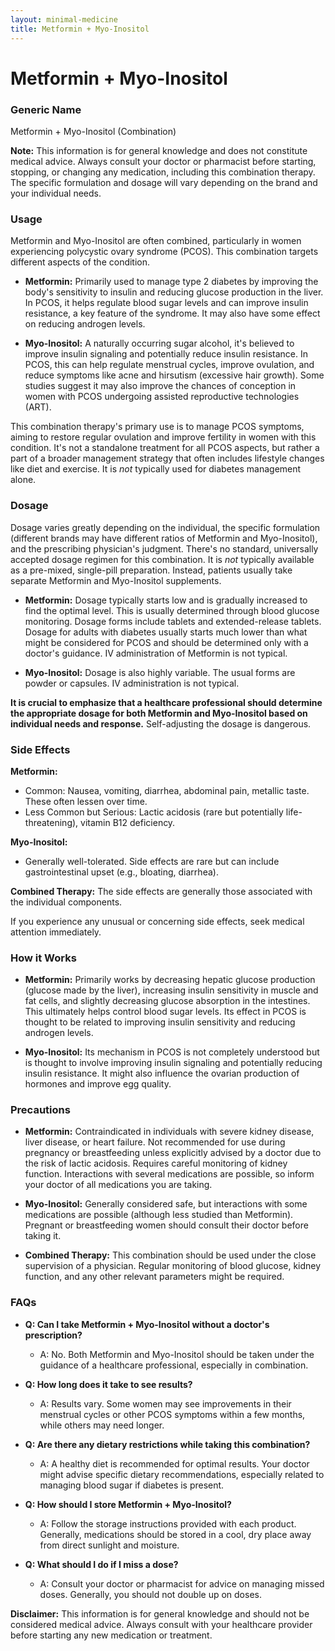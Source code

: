 ```yaml
---
layout: minimal-medicine
title: Metformin + Myo-Inositol
---
```


# Metformin + Myo-Inositol
### Generic Name
Metformin + Myo-Inositol (Combination)

**Note:**  This information is for general knowledge and does not constitute medical advice.  Always consult your doctor or pharmacist before starting, stopping, or changing any medication, including this combination therapy.  The specific formulation and dosage will vary depending on the brand and your individual needs.


### Usage

Metformin and Myo-Inositol are often combined, particularly in women experiencing polycystic ovary syndrome (PCOS).  This combination targets different aspects of the condition.  

* **Metformin:** Primarily used to manage type 2 diabetes by improving the body's sensitivity to insulin and reducing glucose production in the liver. In PCOS, it helps regulate blood sugar levels and can improve insulin resistance, a key feature of the syndrome.  It may also have some effect on reducing androgen levels.

* **Myo-Inositol:** A naturally occurring sugar alcohol, it's believed to improve insulin signaling and potentially reduce insulin resistance.  In PCOS, this can help regulate menstrual cycles, improve ovulation, and reduce symptoms like acne and hirsutism (excessive hair growth).  Some studies suggest it may also improve the chances of conception in women with PCOS undergoing assisted reproductive technologies (ART).


This combination therapy's primary use is to manage PCOS symptoms, aiming to restore regular ovulation and improve fertility in women with this condition.  It's not a standalone treatment for all PCOS aspects, but rather a part of a broader management strategy that often includes lifestyle changes like diet and exercise.  It is *not* typically used for diabetes management alone.


### Dosage

Dosage varies greatly depending on the individual, the specific formulation (different brands may have different ratios of Metformin and Myo-Inositol), and the prescribing physician's judgment. There's no standard, universally accepted dosage regimen for this combination.  It is *not* typically available as a pre-mixed, single-pill preparation.  Instead, patients usually take separate Metformin and Myo-Inositol supplements.

* **Metformin:** Dosage typically starts low and is gradually increased to find the optimal level.  This is usually determined through blood glucose monitoring.  Dosage forms include tablets and extended-release tablets.  Dosage for adults with diabetes usually starts much lower than what might be considered for PCOS and should be determined only with a doctor's guidance. IV administration of Metformin is not typical.

* **Myo-Inositol:**  Dosage is also highly variable.  The usual forms are powder or capsules.  IV administration is not typical.

**It is crucial to emphasize that a healthcare professional should determine the appropriate dosage for both Metformin and Myo-Inositol based on individual needs and response.**  Self-adjusting the dosage is dangerous.


### Side Effects

**Metformin:**

* Common: Nausea, vomiting, diarrhea, abdominal pain, metallic taste.  These often lessen over time.
* Less Common but Serious: Lactic acidosis (rare but potentially life-threatening), vitamin B12 deficiency.

**Myo-Inositol:**

* Generally well-tolerated.  Side effects are rare but can include gastrointestinal upset (e.g., bloating, diarrhea).

**Combined Therapy:**  The side effects are generally those associated with the individual components.


If you experience any unusual or concerning side effects, seek medical attention immediately.


### How it Works

* **Metformin:** Primarily works by decreasing hepatic glucose production (glucose made by the liver), increasing insulin sensitivity in muscle and fat cells, and slightly decreasing glucose absorption in the intestines.  This ultimately helps control blood sugar levels.  Its effect in PCOS is thought to be related to improving insulin sensitivity and reducing androgen levels.

* **Myo-Inositol:** Its mechanism in PCOS is not completely understood but is thought to involve improving insulin signaling and potentially reducing insulin resistance.  It might also influence the ovarian production of hormones and improve egg quality.


### Precautions

* **Metformin:**  Contraindicated in individuals with severe kidney disease, liver disease, or heart failure.  Not recommended for use during pregnancy or breastfeeding unless explicitly advised by a doctor due to the risk of lactic acidosis.  Requires careful monitoring of kidney function.  Interactions with several medications are possible, so inform your doctor of all medications you are taking.

* **Myo-Inositol:** Generally considered safe, but interactions with some medications are possible (although less studied than Metformin).  Pregnant or breastfeeding women should consult their doctor before taking it.

* **Combined Therapy:**  This combination should be used under the close supervision of a physician.  Regular monitoring of blood glucose, kidney function, and any other relevant parameters might be required.


### FAQs

* **Q: Can I take Metformin + Myo-Inositol without a doctor's prescription?**
    * A: No.  Both Metformin and Myo-Inositol should be taken under the guidance of a healthcare professional, especially in combination.

* **Q: How long does it take to see results?**
    * A:  Results vary.  Some women may see improvements in their menstrual cycles or other PCOS symptoms within a few months, while others may need longer.

* **Q: Are there any dietary restrictions while taking this combination?**
    * A:  A healthy diet is recommended for optimal results. Your doctor might advise specific dietary recommendations, especially related to managing blood sugar if diabetes is present.

* **Q: How should I store Metformin + Myo-Inositol?**
    * A: Follow the storage instructions provided with each product. Generally, medications should be stored in a cool, dry place away from direct sunlight and moisture.

* **Q: What should I do if I miss a dose?**
    * A: Consult your doctor or pharmacist for advice on managing missed doses.  Generally, you should not double up on doses.


**Disclaimer:** This information is for general knowledge and should not be considered medical advice. Always consult with your healthcare provider before starting any new medication or treatment.
